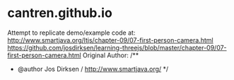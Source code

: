 # cantren.github.io
Attempt to replicate demo/example code at:
http://www.smartjava.org/ltjs/chapter-09/07-first-person-camera.html
https://github.com/josdirksen/learning-threejs/blob/master/chapter-09/07-first-person-camera.html
Original Author:
/**
 * @author Jos Dirksen / http://www.smartjava.org/
 */
